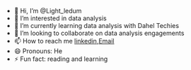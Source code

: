 - 👋 Hi, I’m @Light_ledum 
- 👀 I’m interested in data analysis 
- 🌱 I’m currently learning data analysis with Dahel Techies
- 💞️ I’m looking to collaborate on data analysis engagements
- 📫 How to reach me [linkedin](https://www.linkedin.com/in/light-ledum-370a64139),[Email](lightledum@gmail.com)
- 😄 Pronouns: He
- ⚡ Fun fact: reading and learning 

<!---
Light126-hub/Light126-hub is a ✨ special ✨ repository because its `README.md` (this file) appears on your GitHub profile.
You can click the Preview link to take a look at your changes.
--->
